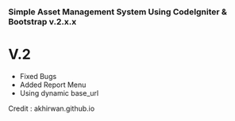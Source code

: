 ### Simple Asset Management System Using CodeIgniter & Bootstrap v.2.x.x ###

# V.2 
- Fixed Bugs
- Added Report Menu 
- Using dynamic base_url

Credit : akhirwan.github.io